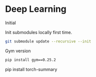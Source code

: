 # Deep Learning

Initial

Init submodules locally first time.
```bash
git submodule update --recursive --init
```


Gym version

```bash
pip install gym==0.25.2
```


pip install torch-summary

